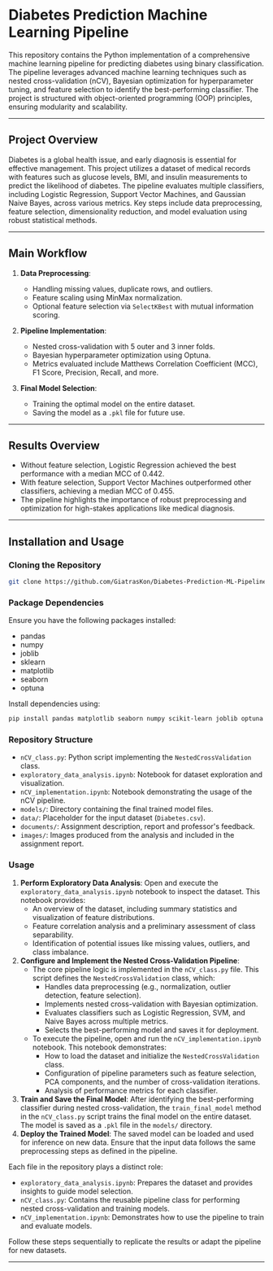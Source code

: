 
# Diabetes Prediction Machine Learning Pipeline

This repository contains the Python implementation of a comprehensive machine learning pipeline for predicting diabetes using binary classification. The pipeline leverages advanced machine learning techniques such as nested cross-validation (nCV), Bayesian optimization for hyperparameter tuning, and feature selection to identify the best-performing classifier. The project is structured with object-oriented programming (OOP) principles, ensuring modularity and scalability.

---

## Project Overview

Diabetes is a global health issue, and early diagnosis is essential for effective management. This project utilizes a dataset of medical records with features such as glucose levels, BMI, and insulin measurements to predict the likelihood of diabetes. The pipeline evaluates multiple classifiers, including Logistic Regression, Support Vector Machines, and Gaussian Naive Bayes, across various metrics. Key steps include data preprocessing, feature selection, dimensionality reduction, and model evaluation using robust statistical methods.

---

## Main Workflow

1. **Data Preprocessing**: 
   - Handling missing values, duplicate rows, and outliers.
   - Feature scaling using MinMax normalization.
   - Optional feature selection via `SelectKBest` with mutual information scoring.

2. **Pipeline Implementation**:
   - Nested cross-validation with 5 outer and 3 inner folds.
   - Bayesian hyperparameter optimization using Optuna.
   - Metrics evaluated include Matthews Correlation Coefficient (MCC), F1 Score, Precision, Recall, and more.

3. **Final Model Selection**:
   - Training the optimal model on the entire dataset.
   - Saving the model as a `.pkl` file for future use.

---

## Results Overview

- Without feature selection, Logistic Regression achieved the best performance with a median MCC of 0.442.
- With feature selection, Support Vector Machines outperformed other classifiers, achieving a median MCC of 0.455.
- The pipeline highlights the importance of robust preprocessing and optimization for high-stakes applications like medical diagnosis.

---

## Installation and Usage

### Cloning the Repository

```sh
git clone https://github.com/GiatrasKon/Diabetes-Prediction-ML-Pipeline
```

### Package Dependencies

Ensure you have the following packages installed:

- pandas
- numpy
- joblib
- sklearn
- matplotlib
- seaborn
- optuna

Install dependencies using:

```sh
pip install pandas matplotlib seaborn numpy scikit-learn joblib optuna
```

### Repository Structure

- `nCV_class.py`: Python script implementing the `NestedCrossValidation` class.
- `exploratory_data_analysis.ipynb`: Notebook for dataset exploration and visualization.
- `nCV_implementation.ipynb`: Notebook demonstrating the usage of the nCV pipeline.
- `models/`: Directory containing the final trained model files.
- `data/`: Placeholder for the input dataset (`Diabetes.csv`).
- `documents/`: Assignment description, report and professor's feedback.
- `images/`: Images produced from the analysis and included in the assignment report.

### Usage

1. **Perform Exploratory Data Analysis**: Open and execute the `exploratory_data_analysis.ipynb` notebook to inspect the dataset. This notebook provides:
    - An overview of the dataset, including summary statistics and visualization of feature distributions.
    - Feature correlation analysis and a preliminary assessment of class separability.
    - Identification of potential issues like missing values, outliers, and class imbalance.
2. **Configure and Implement the Nested Cross-Validation Pipeline**:
    - The core pipeline logic is implemented in the `nCV_class.py` file. This script defines the `NestedCrossValidation` class, which:
        - Handles data preprocessing (e.g., normalization, outlier detection, feature selection).
        - Implements nested cross-validation with Bayesian optimization.
        - Evaluates classifiers such as Logistic Regression, SVM, and Naive Bayes across multiple metrics.
        - Selects the best-performing model and saves it for deployment.
    - To execute the pipeline, open and run the `nCV_implementation.ipynb` notebook. This notebook demonstrates:
        - How to load the dataset and initialize the `NestedCrossValidation` class.
        - Configuration of pipeline parameters such as feature selection, PCA components, and the number of cross-validation iterations.
        - Analysis of performance metrics for each classifier.
3. **Train and Save the Final Model**: After identifying the best-performing classifier during nested cross-validation, the `train_final_model` method in the `nCV_class.py` script trains the final model on the entire dataset. The model is saved as a `.pkl` file in the `models/` directory.
4. **Deploy the Trained Model**: The saved model can be loaded and used for inference on new data. Ensure that the input data follows the same preprocessing steps as defined in the pipeline.

Each file in the repository plays a distinct role:

- `exploratory_data_analysis.ipynb`: Prepares the dataset and provides insights to guide model selection.
- `nCV_class.py`: Contains the reusable pipeline class for performing nested cross-validation and training models.
- `nCV_implementation.ipynb`: Demonstrates how to use the pipeline to train and evaluate models.

Follow these steps sequentially to replicate the results or adapt the pipeline for new datasets.

---